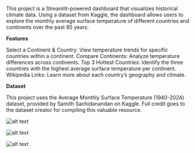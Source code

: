This project is a Streamlit-powered dashboard that visualizes historical climate data. Using a dataset from Kaggle, the dashboard allows users to explore the monthly average surface temperature of different countries and continents over the past 85 years.

**Features**

Select a Continent & Country: View temperature trends for specific countries within a continent.
Compare Continents: Analyze temperature differences across continents.
Top 3 Hottest Countries: Identify the three countries with the highest average surface temperature per continent.
Wikipedia Links: Learn more about each country’s geography and climate.

**Dataset**

This project uses the Average Monthly Surface Temperature (1940-2024) dataset, provided by Samith Sachidanandan on Kaggle. 
Full credit goes to the dataset creator for compiling this valuable resource.

![alt text](../Pictures/9a8e26d05f9a9e668a90cc1d72c93110e87b1d3f979296469df98456.png)


![alt text](../Pictures/49be7ec0142f437127a19ca2f2b8be0b07cecec6c5f4420e23c0e122.png)


![alt text](../Pictures/Capturar.PNG)